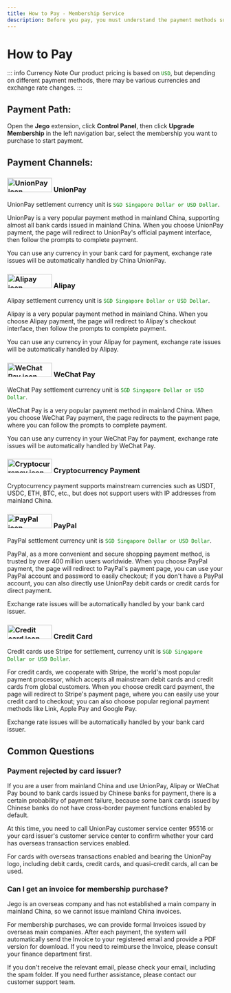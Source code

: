 ```yaml
---
title: How to Pay - Membership Service
description: Before you pay, you must understand the payment methods supported by Jego.
---
```


# How to Pay

::: info Currency Note
Our product pricing is based on <span style="color:green;">`USD`</span>, but depending on different payment methods, there may be various currencies and exchange rate changes.
:::

## Payment Path:

Open the **Jego** extension, click **Control Panel**, then click **Upgrade Membership** in the left navigation bar, select the membership you want to purchase to start payment.

## Payment Channels:

### <img src="/images/image_spaces_2FtaiByLw8cj0IZKJTlaiM_2Fuploads_2F24s06IHgl9yYTX5MypkX_2Fimage_3.png" width="104" height="33" alt="UnionPay icon"> UnionPay

UnionPay settlement currency unit is <span style="color:green;">`SGD Singapore Dollar or USD Dollar`</span>.

UnionPay is a very popular payment method in mainland China, supporting almost all bank cards issued in mainland China. When you choose UnionPay payment, the page will redirect to UnionPay's official payment interface, then follow the prompts to complete payment.

You can use any currency in your bank card for payment, exchange rate issues will be automatically handled by China UnionPay.

### <img src="/images/image_spaces_2FtaiByLw8cj0IZKJTlaiM_2Fuploads_2F6dqhoWXM9ypD6HfwNX3X_2Fimage_1.png" width="104" height="33" alt="Alipay icon"> Alipay

Alipay settlement currency unit is <span style="color:green;">`SGD Singapore Dollar or USD Dollar`</span>.

Alipay is a very popular payment method in mainland China. When you choose Alipay payment, the page will redirect to Alipay's checkout interface, then follow the prompts to complete payment.

You can use any currency in your Alipay for payment, exchange rate issues will be automatically handled by Alipay.

### <img src="/images/image_spaces_2FtaiByLw8cj0IZKJTlaiM_2Fuploads_2FP1bfW4Ha7dtRtCBM1TsO_2Fimage_2.png" width="104" height="33" alt="WeChat Pay icon"> WeChat Pay

WeChat Pay settlement currency unit is <span style="color:green;">`SGD Singapore Dollar or USD Dollar`</span>.

WeChat Pay is a very popular payment method in mainland China. When you choose WeChat Pay payment, the page redirects to the payment page, where you can follow the prompts to complete payment.

You can use any currency in your WeChat Pay for payment, exchange rate issues will be automatically handled by WeChat Pay.

### <img src="/images/image_spaces_2FtaiByLw8cj0IZKJTlaiM_2Fuploads_2FNYpn2vq3mOCdLVmJFJxU_2Fimage_3.png" width="104" height="33" alt="Cryptocurrency icon"> Cryptocurrency Payment

Cryptocurrency payment supports mainstream currencies such as USDT, USDC, ETH, BTC, etc., but does not support users with IP addresses from mainland China.

### <img src="/images/image_spaces_2FtaiByLw8cj0IZKJTlaiM_2Fuploads_2F5872Aul15csYNh36x2ea_2Fimage_1.png" width="104" height="33" alt="PayPal icon"> PayPal

PayPal settlement currency unit is <span style="color:green;">`SGD Singapore Dollar or USD Dollar`</span>.

PayPal, as a more convenient and secure shopping payment method, is trusted by over 400 million users worldwide. When you choose PayPal payment, the page will redirect to PayPal's payment page, you can use your PayPal account and password to easily checkout; if you don't have a PayPal account, you can also directly use UnionPay debit cards or credit cards for direct payment.

Exchange rate issues will be automatically handled by your bank card issuer.

### <img src="/images/image_spaces_2FtaiByLw8cj0IZKJTlaiM_2Fuploads_2F6ALLasfYTQHuuqkOWP85_2Fimage_2.png" width="104" height="33" alt="Credit card icon"> Credit Card

Credit cards use Stripe for settlement, currency unit is <span style="color:green;">`SGD Singapore Dollar or USD Dollar`</span>.

For credit cards, we cooperate with Stripe, the world's most popular payment processor, which accepts all mainstream debit cards and credit cards from global customers. When you choose credit card payment, the page will redirect to Stripe's payment page, where you can easily use your credit card to checkout; you can also choose popular regional payment methods like Link, Apple Pay and Google Pay.

Exchange rate issues will be automatically handled by your bank card issuer.

## Common Questions

### Payment rejected by card issuer?

If you are a user from mainland China and use UnionPay, Alipay or WeChat Pay bound to bank cards issued by Chinese banks for payment, there is a certain probability of payment failure, because some bank cards issued by Chinese banks do not have cross-border payment functions enabled by default.

At this time, you need to call UnionPay customer service center 95516 or your card issuer's customer service center to confirm whether your card has overseas transaction services enabled.

For cards with overseas transactions enabled and bearing the UnionPay logo, including debit cards, credit cards, and quasi-credit cards, all can be used.

### Can I get an invoice for membership purchase?

Jego is an overseas company and has not established a main company in mainland China, so we cannot issue mainland China invoices.

For membership purchases, we can provide formal Invoices issued by overseas main companies. After each payment, the system will automatically send the Invoice to your registered email and provide a PDF version for download. If you need to reimburse the Invoice, please consult your finance department first.

If you don't receive the relevant email, please check your email, including the spam folder. If you need further assistance, please contact our customer support team. 
